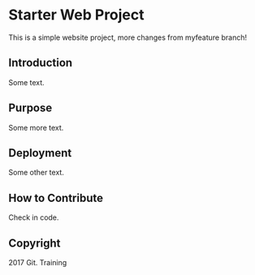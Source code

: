 # Starter Web Project

This is a simple website project, more changes from myfeature branch!

## Introduction
Some text.

## Purpose
Some more text.

## Deployment
Some other text.

## How to Contribute
Check in code.

## Copyright

2017 Git. Training